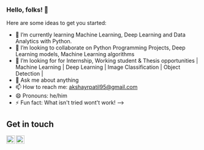 ### Hello, folks! 👋


Here are some ideas to get you started:

- 🌱 I’m currently learning Machine Learning, Deep Learning and Data Analytics with Python.
- 👯 I’m looking to collaborate on Python Programming Projects, Deep Learning models, Machine Learning algorithms
- 🤔 I’m looking for for Internship, Working student & Thesis opportunities | Machine Learning | Deep Learning | Image Classification | Object Detection  |
- 💬 Ask me about anything
- 📫 How to reach me: [akshayrpatil95@gmail.com](akshayrpatil95@gmail.com)
- 😄 Pronouns: he/him
- ⚡ Fun fact: What isn't tried wont't work!
-->

## Get in touch

[<img align="left" alt="akshayrpatil95 | LinkedIn" width="22px" src="https://cdn.jsdelivr.net/npm/simple-icons@v3/icons/linkedin.svg" />][linkedin] 
[<img align="left" alt="akshayrpatil95 | LinkedIn" width="22px" src="https://cdn.jsdelivr.net/npm/simple-icons@3.13.0/icons/xing.svg" />][XING]
<br />

[linkedin]: https://www.linkedin.com/in/akshay-r-patil/
[XING]: https://www.xing.com/profile/Akshay_Patil26/cv
